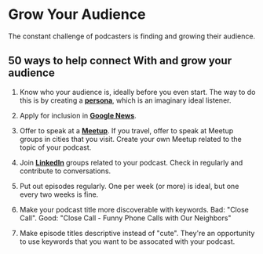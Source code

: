 Grow Your Audience
=======

The constant challenge of podcasters is finding and growing their audience.

## 50 ways to help connect With and grow your audience

1. Know who your audience is, ideally before you even start.  The way to do this is by creating a [**persona**](https://en.wikipedia.org/wiki/Persona#In_marketing), which is an imaginary ideal listener. 

1. Apply for inclusion in [**Google News**](https://partnerdash.google.com/partnerdash/d/news#p:id=pfehome).

1. Offer to speak at a [**Meetup**](meetup.com). If you travel, offer to speak at Meetup groups in cities that you visit. Create your own Meetup related to the topic of your podcast. 

1. Join [**LinkedIn**](linkedin.com) groups related to your podcast. Check in regularly and contribute to conversations.

1. Put out episodes regularly. One per week (or more) is ideal, but one every two weeks is fine.

1. Make your podcast title more discoverable with keywords. Bad: "Close Call". Good: "Close Call - Funny Phone Calls with Our Neighbors"

1. Make episode titles descriptive instead of "cute". They're an opportunity to use keywords that you want to be assocated with your podcast.


